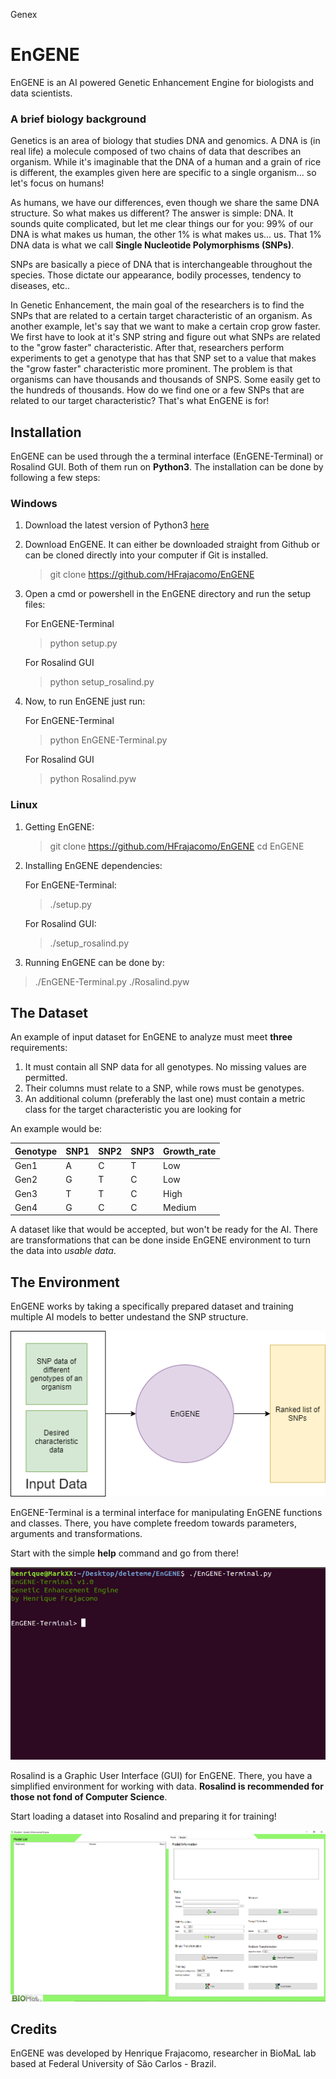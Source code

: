 Genex

# EnGENE

EnGENE is an AI powered Genetic Enhancement Engine for biologists and data scientists.

### A brief biology background

Genetics is an area of biology that studies DNA and genomics. A DNA is (in real life) a molecule composed of two chains of data that describes an organism. While it's imaginable that the DNA of a human and a grain of rice is different, the examples given here are specific to a single organism... so let's focus on humans!

As humans, we have our differences, even though we share the same DNA structure. So what makes us different? The answer is simple: DNA. It sounds quite complicated, but let me clear things our for you: 99% of our DNA is what makes us human, the other 1% is what makes us... us. That 1% DNA data is what we call **Single Nucleotide Polymorphisms (SNPs)**.

SNPs are basically a piece of DNA that is interchangeable throughout the species. Those dictate our appearance, bodily processes, tendency to diseases, etc..

In Genetic Enhancement, the main goal of the researchers is to find the SNPs that are related to a certain target characteristic of an organism. As another example, let's say that we want to make a certain crop grow faster. We first have to look at it's SNP string and figure out what SNPs are related to the "grow faster" characteristic. After that, researchers perform experiments to get a genotype that has that SNP set to a value that makes the "grow faster" characteristic more prominent. The problem is that organisms can have thousands and thousands of SNPS. Some easily get to the hundreds of thousands. How do we find one or a few SNPs that are related to our target characteristic? That's what EnGENE is for!

## Installation

EnGENE can be used through the a terminal interface (EnGENE-Terminal) or Rosalind GUI. Both of them run on **Python3**. The installation can be done by following a few steps:

### Windows

 1. Download the latest version of Python3 [here](https://www.python.org/downloads/)
 2. Download EnGENE. It can either be downloaded straight from Github or can be cloned directly into your computer if Git is installed.

	> git clone https://github.com/HFrajacomo/EnGENE

 3. Open a cmd or powershell in the EnGENE directory and run the setup files:

	For EnGENE-Terminal
	> python setup.py

	For Rosalind GUI
	> python setup_rosalind.py

 4. Now, to run EnGENE just run:
 
	For EnGENE-Terminal
	> python EnGENE-Terminal.py	
	
	For Rosalind GUI
	> python Rosalind.pyw	

### Linux

 1. Getting EnGENE:
	> git clone https://github.com/HFrajacomo/EnGENE
	> cd EnGENE
	
2. Installing EnGENE dependencies:
	
	For EnGENE-Terminal:

	> ./setup.py
		
	For Rosalind GUI:
	
	> ./setup_rosalind.py

3. Running EnGENE can be done by:

> ./EnGENE-Terminal.py
> ./Rosalind.pyw


## The Dataset

An example of input dataset for EnGENE to analyze must meet **three** requirements:

 1. It must contain all SNP data for all genotypes. No missing values are permitted.
 2. Their columns must relate to a SNP, while rows must be genotypes.
 3. An additional column (preferably the last one) must contain a metric class for the target characteristic you are looking for

An example would be:

| Genotype | SNP1 | SNP2 | SNP3 | Growth_rate|
|--|--|--|--|--|
| Gen1 | A | C | T | Low
| Gen2 | G | T | C | Low
| Gen3 | T | T | C | High
| Gen4 | G| C | C | Medium

A dataset like that would be accepted, but won't be ready for the AI. There are transformations that can be done inside EnGENE environment to turn the data into *usable data*. 

## The Environment

EnGENE works by taking a specifically prepared dataset and training multiple AI models to better undestand the SNP structure. 

![](git_images/Flowchart.png)

EnGENE-Terminal is a terminal interface for manipulating EnGENE functions and classes. There, you have complete freedom towards parameters, arguments and transformations.

Start with the simple **help** command and go from there!

![](git_images/EnGENE-Terminal.jpg)

Rosalind is a Graphic User Interface (GUI) for EnGENE. There, you have a simplified environment for working with data. **Rosalind is recommended for those not fond of Computer Science**.

Start loading a dataset into Rosalind and preparing it for training!

![](git_images/Rosalind.png)

## Credits

EnGENE was developed by Henrique Frajacomo, researcher in BioMaL lab based at Federal University of São Carlos - Brazil.